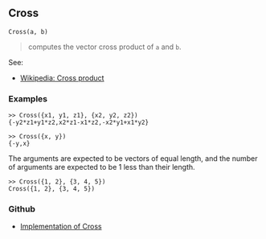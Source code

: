 ## Cross

```
Cross(a, b)
```

> computes the vector cross product of `a` and `b`.

See:
* [Wikipedia: Cross product](https://en.wikipedia.org/wiki/Cross_product)

### Examples

```
>> Cross({x1, y1, z1}, {x2, y2, z2})
{-y2*z1+y1*z2,x2*z1-x1*z2,-x2*y1+x1*y2}
 
>> Cross({x, y})
{-y,x}
```

The arguments are expected to be vectors of equal length, and the number of arguments are expected to be 1 less than their length.

```
>> Cross({1, 2}, {3, 4, 5})
Cross({1, 2}, {3, 4, 5})
```

### Github

* [Implementation of Cross](https://github.com/axkr/symja_android_library/blob/master/symja_android_library/matheclipse-core/src/main/java/org/matheclipse/core/builtin/LinearAlgebra.java#L905) 
